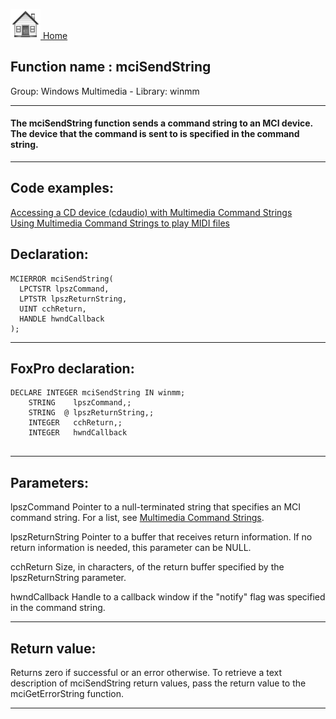 [<img src="../../images/home.png"> Home ](https://github.com/VFPX/Win32API)  

## Function name : mciSendString
Group: Windows Multimedia - Library: winmm    
***  


#### The <b>mciSendString</b> function sends a command string to an MCI device. The device that the command is sent to is specified in the command string. 
***  


## Code examples:
[Accessing a CD device (cdaudio) with Multimedia Command Strings](../../samples/sample_279.md)  
[Using Multimedia Command Strings to play MIDI files](../../samples/sample_538.md)  

## Declaration:
```foxpro  
MCIERROR mciSendString(
  LPCTSTR lpszCommand,
  LPTSTR lpszReturnString,
  UINT cchReturn,
  HANDLE hwndCallback
);  
```  
***  


## FoxPro declaration:
```foxpro  
DECLARE INTEGER mciSendString IN winmm;
	STRING    lpszCommand,;
	STRING  @ lpszReturnString,;
	INTEGER   cchReturn,;
	INTEGER   hwndCallback
  
```  
***  


## Parameters:
lpszCommand 
Pointer to a null-terminated string that specifies an MCI command string. For a list, see <a href="http://msdn.microsoft.com/library/default.asp?url=/library/en-us/multimed/mmcmdstr_4nub.asp">Multimedia Command Strings</a>. 

lpszReturnString 
Pointer to a buffer that receives return information. If no return information is needed, this parameter can be NULL. 

cchReturn 
Size, in characters, of the return buffer specified by the lpszReturnString parameter. 

hwndCallback 
Handle to a callback window if the "notify" flag was specified in the command string.  
***  


## Return value:
Returns zero if successful or an error otherwise. To retrieve a text description of mciSendString return values, pass the return value to the mciGetErrorString function.   
***  

